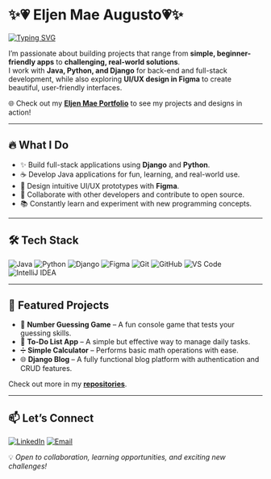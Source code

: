 # ✨💗 Eljen Mae Augusto💗✨

<a href="https://git.io/typing-svg">
  <img src="https://readme-typing-svg.demolab.com?font=Fira+Code&pause=1000&color=EF31F7&width=435&lines=Junior+Developer;Java+%26+Python+Enthusiast;Django+Developer;UI%2FUX+Designer" alt="Typing SVG" />
</a>


I’m passionate about building projects that range from **simple, beginner-friendly apps** to **challenging, real-world solutions**.  
I work with **Java, Python, and Django** for back-end and full-stack development, while also exploring **UI/UX design in Figma** to create beautiful, user-friendly interfaces.

🌐 Check out my <a href="https://eljenmae.github.io/" target="_blank"><strong>Eljen Mae Portfolio</strong></a> to see my projects and designs in action!

---

## 🔥 What I Do
- ✨ Build full-stack applications using **Django** and **Python**.
- ☕ Develop Java applications for fun, learning, and real-world use.
- 🎨 Design intuitive UI/UX prototypes with **Figma**.
- 🤝 Collaborate with other developers and contribute to open source.
- 📚 Constantly learn and experiment with new programming concepts.

---

## 🛠 Tech Stack
![Java](https://img.shields.io/badge/Java-%23ED8B00.svg?style=for-the-badge&logo=openjdk&logoColor=white)
![Python](https://img.shields.io/badge/Python-3776AB.svg?style=for-the-badge&logo=python&logoColor=white)
![Django](https://img.shields.io/badge/Django-092E20.svg?style=for-the-badge&logo=django&logoColor=white)
![Figma](https://img.shields.io/badge/Figma-F24E1E.svg?style=for-the-badge&logo=figma&logoColor=white)
![Git](https://img.shields.io/badge/Git-%23F05032.svg?style=for-the-badge&logo=git&logoColor=white)
![GitHub](https://img.shields.io/badge/GitHub-%23121011.svg?style=for-the-badge&logo=github&logoColor=white)
![VS Code](https://img.shields.io/badge/VS%20Code-%23007ACC.svg?style=for-the-badge&logo=visualstudiocode&logoColor=white)
![IntelliJ IDEA](https://img.shields.io/badge/IntelliJ%20IDEA-%23000000.svg?style=for-the-badge&logo=intellij-idea&logoColor=white)

---

## 📌 Featured Projects
- 🔢 **Number Guessing Game** – A fun console game that tests your guessing skills.  
- 📝 **To-Do List App** – A simple but effective way to manage daily tasks.  
- ➗ **Simple Calculator** – Performs basic math operations with ease.  
- 🌐 **Django Blog** – A fully functional blog platform with authentication and CRUD features.  

Check out more in my **[repositories](https://github.com/EljenMae?tab=repositories)**.

---

## 📫 Let’s Connect
[![LinkedIn](https://img.shields.io/badge/LinkedIn-%230077B5.svg?style=for-the-badge&logo=linkedin&logoColor=white)](https://www.linkedin.com/in/eljen-mae-augusto-547600261/)
[![Email](https://img.shields.io/badge/Email-%23D14836.svg?style=for-the-badge&logo=gmail&logoColor=white)](mailto:eljen4545@gmail.com)


💡 *Open to collaboration, learning opportunities, and exciting new challenges!*

